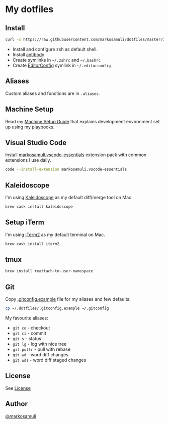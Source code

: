 # My dotfiles

## Install

```bash
curl -s https://raw.githubusercontent.com/markosamuli/dotfiles/master/install.sh | bash -
```

- Install and configure zsh as default shell.
- Install [antibody](https://github.com/getantibody/antibody)
- Create symlinks in `~/.zshrc` and `~/.bashrc`
- Create [EditorConfig](http://editorconfig.org/) symlink in `~/.editorconfig`

## Aliases

Custom aliases and functions are in `.aliases`.

## Machine Setup

Read my [Machine Setup Guide](https://machine.msk.io/) that explains
development environment set up using my playbooks.

## Visual Studio Code

Install [markosamuli.vscode-essentials] extension pack with common extensions I use daily.

```bash
code --install-extension markosamuli.vscode-essentials
```

[markosamuli.vscode-essentials]: https://marketplace.visualstudio.com/items?itemName=markosamuli.vscode-essentials

## Kaleidoscope

I'm using [Kaleidoscope](http://www.kaleidoscopeapp.com/) as my default diff/merge tool on Mac.

```bash
brew cask install kaleidoscope
```

## Setup iTerm

I'm using [iTerm2](https://www.iterm2.com/) as my default terminal on Mac.

```bash
brew cask install iterm2
```

## tmux

```bash
brew install reattach-to-user-namespace
```

## Git

Copy [.gitconfig.example](.gitconfig.example) file for my aliases and few defaults:

```bash
cp ~/.dotfiles/.gitconfig.example ~/.gitconfig
```

My favourite aliases:

- `git co` - checkout
- `git ci` - commit
- `git s` - status
- `git lg` - log with nice tree
- `git pullr` - pull with rebase
- `git wd` - word diff changes
- `git wds` - word diff staged changes

## License

See [License](LICENSE)

## Author

[@markosamuli](https://github.com/markosamuli)

